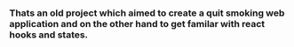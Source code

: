 ### Thats an old project which aimed to create a quit smoking web application and on the other hand to get familar with react hooks and states.